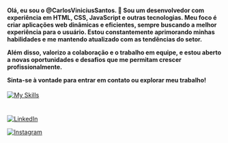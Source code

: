 <h4>Olá, eu sou o @CarlosViniciusSantos. 👋
Sou um desenvolvedor com experiência em HTML, CSS, JavaScript e outras tecnologias. Meu foco é criar aplicações web dinâmicas e eficientes, sempre buscando a melhor experiência para o usuário. Estou constantemente aprimorando minhas habilidades e me mantendo atualizado com as tendências do setor.

Além disso, valorizo a colaboração e o trabalho em equipe, e estou aberto a novas oportunidades e desafios que me permitam crescer profissionalmente.

Sinta-se à vontade para entrar em contato ou explorar meu trabalho!</h4>

  
[![My Skills](https://skillicons.dev/icons?i=html,css,js,ts,bootstrap,react,nodejs,express,prisma,mysql,npm,git,godot,figma,vscode,windows)](https://skillicons.dev)

<h1></h1>

[![LinkedIn](https://img.shields.io/badge/linkedin-%230077B5.svg?style=for-the-badge&logo=linkedin&logoColor=white)](www.linkedin.com/in/carlos-vinicius-souza-e-santos-914661327)

[![Instagram](https://img.shields.io/badge/Instagram-%23E4405F.svg?style=for-the-badge&logo=Instagram&logoColor=white)](https://www.instagram.com/c.ss_pv/profilecard/?igsh=MTk4N2hrNXd0d3Ztcg==)




